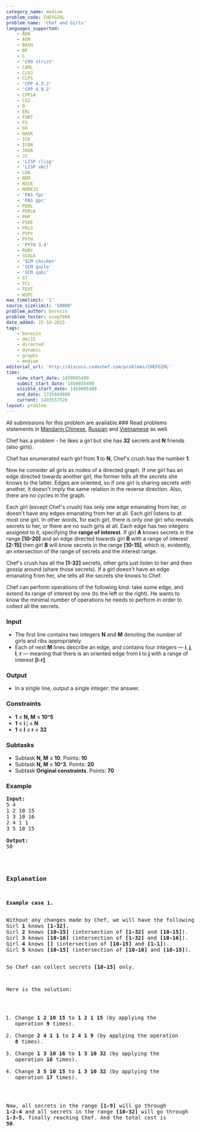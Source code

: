 ```yaml
---
category_name: medium
problem_code: CHEFGIRL
problem_name: 'Chef and Girls'
languages_supported:
    - ADA
    - ASM
    - BASH
    - BF
    - C
    - 'C99 strict'
    - CAML
    - CLOJ
    - CLPS
    - 'CPP 4.3.2'
    - 'CPP 4.9.2'
    - CPP14
    - CS2
    - D
    - ERL
    - FORT
    - FS
    - GO
    - HASK
    - ICK
    - ICON
    - JAVA
    - JS
    - 'LISP clisp'
    - 'LISP sbcl'
    - LUA
    - NEM
    - NICE
    - NODEJS
    - 'PAS fpc'
    - 'PAS gpc'
    - PERL
    - PERL6
    - PHP
    - PIKE
    - PRLG
    - PYPY
    - PYTH
    - 'PYTH 3.4'
    - RUBY
    - SCALA
    - 'SCM chicken'
    - 'SCM guile'
    - 'SCM qobi'
    - ST
    - TCL
    - TEXT
    - WSPC
max_timelimit: '1'
source_sizelimit: '50000'
problem_author: berezin
problem_tester: xcwgf666
date_added: 25-10-2015
tags:
    - berezin
    - dec15
    - directed
    - dynamic
    - graphs
    - medium
editorial_url: 'http://discuss.codechef.com/problems/CHEFGIRL'
time:
    view_start_date: 1450085400
    submit_start_date: 1450085400
    visible_start_date: 1450085400
    end_date: 1735669800
    current: 1493557528
layout: problem
---
```

All submissions for this problem are available.###  Read problems statements in [Mandarin Chinese](http://www.codechef.com/download/translated/DEC15/mandarin/CHEFGIRL.pdf), [Russian](http://www.codechef.com/download/translated/DEC15/russian/CHEFGIRL.pdf) and [Vietnamese](http://www.codechef.com/download/translated/DEC15/vietnamese/CHEFGIRL.pdf) as well.

Chef has a problem - he likes a girl but she has **32** secrets and **N** friends (also girls).

Chef has enumerated each girl from **1** to **N**, Chef's crush has the number **1**.

Now he consider all girls as nodes of a directed graph. If one girl has an edge directed towards another girl, the former tells all the secrets she knows to the latter. Edges are oriented, so if one girl is sharing secrets with another, it doesn't imply the same relation in the reverse direction. Also, there are no cycles in the graph.

Each girl (except Chef's crush) has only one edge emanating from her, or doesn't have any edges emanating from her at all. Each girl listens to at most one girl. In other words, for each girl, there is only one girl who reveals secrets to her, or there are no such girls at all. Each edge has two integers assigned to it, specifying the **range of interest**. If girl **A** knows secrets in the range **\[10-20\]** and an edge directed towards girl **B** with a range of interest **\[2-15\]** then girl **B** will know secrets in the range **\[10-15\]**, which is, evidently, an intersection of the range of secrets and the interest range.

Chef's crush has all the **\[1-32\]** secrets, other girls just listen to her and then gossip around (share those secrets). If a girl doesn't have an edge emanating from her, she tells all the secrets she knows to Chef.

Chef can perform operations of the following kind: take some edge, and extend its range of interest by one (to the left or the right). He wants to know the minimal number of operations he needs to perform in order to collect all the secrets.

### Input

- The first line contains two integers **N** and **M** denoting the number of girls and ribs appropriately.
- Each of next **M** lines describe an edge, and contains four integers — **i**, **j**, **l**, **r** — meaning that there is an oriented edge from **i** to **j** with a range of interest **\[l-r\]**.

### Output

- In a single line, output a single integer: the answer.

### Constraints

- **1** ≤ **N, M** ≤ **10^5**
- **1** ≤  **i** j ≤ **N**
- **1** ≤  **l** ≤  **r** ≤ **32**

### Subtasks

- Subtask **N, M** ≤ **10**. Points: **10**
- Subtask **N, M** ≤ **10^3**. Points: **20**
- Subtask **Original constraints**. Points: **70**

### Example

<pre><b>Input:</b>
5 4
1 2 10 15
1 3 10 16
2 4 1 1
3 5 10 15

<b>Output:</b>
50

</pre><pre>
<h3>Explanation</h3>
<p><b>Example case 1.</b></p>
Without any changes made by Chef, we will have the following knowledge propagation:
Girl <b>1</b> knows <b>[1-32]</b>.
Girl <b>2</b> knows <b>[10-15]</b> (intersection of <b>[1-32]</b> and <b>[10-15]</b>).
Girl <b>3</b> knows <b>[10-16]</b> (intersection of <b>[1-32]</b> and <b>[10-16]</b>).
Girl <b>4</b> knows <b>[]</b> (intersection of <b>[10-15]</b> and <b>[1-1]</b>).
Girl <b>5</b> knows <b>[10-15]</b> (intersection of <b>[10-16]</b> and <b>[10-15]</b>).

So Chef can collect secrets <b>[10-15]</b> only.

Here is the solution:

1. Change <b>1 2 10 15</b> to <b>1 2 1 15</b> (by applying the operation <b>9</b> times).
2. Change <b>2 4 1 1</b> to <b>2 4 1 9</b> (by applying the operation <b>8</b> times).
3. Change <b>1 3 10 16</b> to <b>1 3 10 32</b> (by applying the operation <b>16</b> times).
3. Change <b>3 5 10 15</b> to <b>1 3 10 32</b> (by applying the operation <b>17</b> times).

Now, all secrets in the range <b>[1-9]</b> will go through <b>1-2-4</b> and all secrets in the range <b>[10-32]</b> will go through <b>1-3-5</b>, finally reaching Chef.
And the total cost is <b>50</b>.

</pre>